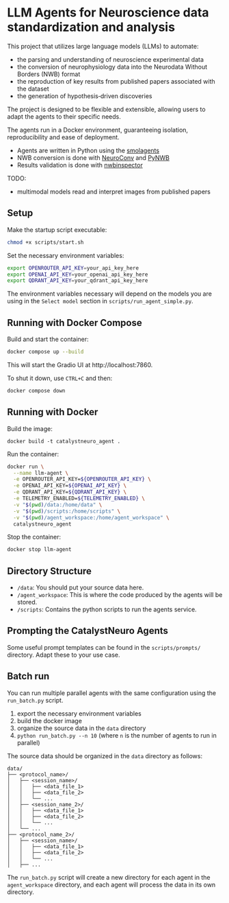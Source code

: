 # LLM Agents for Neuroscience data standardization and analysis

This project that utilizes large language models (LLMs) to automate:
- the parsing and understanding of neuroscience experimental data
- the conversion of neurophysiology data into the Neurodata Without Borders (NWB) format
- the reproduction of key results from published papers associated with the dataset
- the generation of hypothesis‑driven discoveries

The project is designed to be flexible and extensible, allowing users to adapt the agents to their specific needs.

The agents run in a Docker environment, guaranteeing isolation, reproducibility and ease of deployment.

- Agents are written in Python using the [smolagents](https://github.com/huggingface/smolagents)
- NWB conversion is done with [NeuroConv](https://github.com/catalystneuro/neuroconv) and [PyNWB](https://github.com/NeurodataWithoutBorders/pynwb)
- Results validation is done with [nwbinspector](https://github.com/NeurodataWithoutBorders/nwbinspector)

TODO:
- multimodal models read and interpret images from published papers

## Setup

Make the startup script executable:
```bash
chmod +x scripts/start.sh
```

Set the necessary environment variables:
```bash
export OPENROUTER_API_KEY=your_api_key_here
export OPENAI_API_KEY=your_openai_api_key_here
export QDRANT_API_KEY=your_qdrant_api_key_here
```

The environment variables necessary will depend on the models you are using in the `Select model` section in `scripts/run_agent_simple.py`.

## Running with Docker Compose

Build and start the container:
```bash
docker compose up --build
```

This will start the Gradio UI at http://localhost:7860.

To shut it down, use `CTRL+C` and then:
```bash
docker compose down
```

## Running with Docker

Build the image:
```
docker build -t catalystneuro_agent .
```

Run the container:
```bash
docker run \
  --name llm-agent \
  -e OPENROUTER_API_KEY=${OPENROUTER_API_KEY} \
  -e OPENAI_API_KEY=${OPENAI_API_KEY} \
  -e QDRANT_API_KEY=${QDRANT_API_KEY} \
  -e TELEMETRY_ENABLED=${TELEMETRY_ENABLED} \
  -v "$(pwd)/data:/home/data" \
  -v "$(pwd)/scripts:/home/scripts" \
  -v "$(pwd)/agent_workspace:/home/agent_workspace" \
  catalystneuro_agent
```

Stop the container:
```bash
docker stop llm-agent
```

## Directory Structure

- `/data`: You should put your source data here.
- `/agent_workspace`: This is where the code produced by the agents will be stored.
- `/scripts`: Contains the python scripts to run the agents service.

## Prompting the CatalystNeuro Agents

Some useful prompt templates can be found in the `scripts/prompts/` directory. Adapt these to your use case.

## Batch run
You can run multiple parallel agents with the same configuration using the `run_batch.py` script.

1. export the necessary environment variables
2. build the docker image
3. organize the source data in the `data` directory
4. `python run_batch.py --n 10` (where `n` is the number of agents to run in parallel)

The source data should be organized in the `data` directory as follows:
```
data/
├── <protocol_name>/
│   ├── <session_name>/
│   │   ├── <data_file_1>
│   │   ├── <data_file_2>
│   │   └── ...
│   ├── <session_name_2>/
│   │   ├── <data_file_1>
│   │   ├── <data_file_2>
│   │   └── ...
│   └── ...
├── <protocol_name_2>/
│   ├── <session_name>/
│   │   ├── <data_file_1>
│   │   ├── <data_file_2>
│   │   └── ...
│   ├── ...
```

The `run_batch.py` script will create a new directory for each agent in the `agent_workspace` directory, and each agent will process the data in its own directory.
